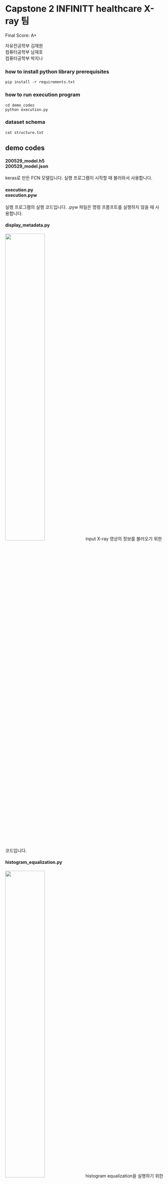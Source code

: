 # Capstone 2 INFINITT healthcare X-ray 팀

Final Score: A+

자유전공학부 김재원  
컴퓨터공학부 남재호  
컴퓨터공학부 박지나  

### how to install python library prerequisites
`pip install -r requirements.txt`

### how to run execution program
`cd demo_codes`  
`python execution.py`

### dataset schema
`cat structure.txt`

## demo codes

#### 200529_model.h5 <br/> 200529_model.json
keras로 만든 FCN 모델입니다. 실행 프로그램이 시작할 때 불러와서 사용합니다.

#### execution.py <br/> execution.pyw
실행 프로그램의 실행 코드입니다. .pyw 파일은 명령 프롬프트를 실행하지 않을 때 사용합니다.

#### display_metadata.py
<img src="https://user-images.githubusercontent.com/32262002/85721116-07787400-b72c-11ea-8418-689daa454c09.png" width="50%" height="50%">
input X-ray 영상의 정보를 불러오기 위한 코드입니다.

#### histogram_equalization.py
<img src="https://user-images.githubusercontent.com/32262002/85721362-40b0e400-b72c-11ea-9397-da94a3173fee.png" width="50%" height="50%">
histogram equalization을 실행하기 위한 코드입니다.

#### brightness_contrast_control.py
<img src="https://user-images.githubusercontent.com/32262002/85722678-7efad300-b72d-11ea-954e-712672a60efd.png" width="50%" height="50%">
영상의 밝기와 대비를 조절하기 위한 코드입니다.

#### windowing.py <br/> windowing.png
<img src="https://user-images.githubusercontent.com/32262002/85722970-c1bcab00-b72d-11ea-898c-c691ae3281c3.png" width="50%" height="50%">
영상의 windowing을 조절하기 위한 코드입니다.

#### canny_edge_detection.py
<img src="https://user-images.githubusercontent.com/32262002/85723870-9e463000-b72e-11ea-8e4e-277c16d558f3.png" width="50%" height="50%">
lung에 대해 canny edge detection으로 landmark를 찾기 위한 코드입니다.

#### black_white_windowing.py
<img src="https://user-images.githubusercontent.com/32262002/85723544-4e676900-b72e-11ea-917b-9cc7e211cbeb.png" width="50%" height="50%">
lung에 대해 windowing으로 landmark와 anatomical imaging range를 찾기 위한 코드입니다.

#### fcn.py
<img src="https://user-images.githubusercontent.com/32262002/85724487-36dcb000-b72f-11ea-9224-f35138911d78.png" width="50%" height="50%">
lung에 대해 FCN 모델을 이용하여 landmark와 anatomical imaging range를 찾기 위한 코드입니다.

#### skull_super_pixel_clustering.py
<img src="https://user-images.githubusercontent.com/32262002/85724814-891dd100-b72f-11ea-9f89-916e3eab24f0.png" width="50%" height="50%">
skull에 대해 super pixel clustering으로 landmark와 anatomical imaging range를 찾기 위한 코드입니다.

#### skull.py
<img src="https://user-images.githubusercontent.com/32262002/85725290-f16cb280-b72f-11ea-9fe5-c5cc37188f0a.png" width="50%" height="50%">
skull에 대해 windowing으로 anatomical imaging range를 찾기 위한 코드입니다.

#### plt.py
결과 출력을 위한 matplotlib.pyplot 코드를 공유하는 코드입니다.

#### make_dicom.py
head X-ray가 존재하지 않아 png, jpg 파일을 사용하여 DICOM 파일을 만들기 위한 코드입니다.

## lung ##

### fcn
#### └ predict_image
lung DICOM image에 대해 predict를 해 본 결과를 저장하는 폴더입니다.

#### └ test_result
anatomical imaging range를 찾기 위해 여러가지 방법으로 테스트해 본 코드입니다.

#### └ 200420_test256.txt ~ 200529_result.txt
4월부터 현재까지 여러 모델을 만들어 본 기록이고, `200529_model.h5`와 `200529_model.json`이 최신 버전입니다. 따라서 200420 ~ 200523 result, model은 중요하게 생각하지 않아도 됩니다. 200529_model을 어떻게 만들었는지는 200529_result.txt에 나와 있습니다. 먼저 450개의 train set, 113개의 val set, 141개의 test set으로 구성되었으며, 512 * 512 size의 image로 preprocessing된 input을 사용합니다. model의 구조는 5개의 (conv - maxpooling), 1개의 dense, 5개의 (upsampling - conv)로 구성됩니다. 전체 param의 개수는 2M 정도이고, epoch 100회에 대해 dice coefficient가 95% 이상 나왔습니다.

#### ├ preprocess_256.py <br/> └ preprocess_512.py
학습을 png image로 진행하였기 때문에 DICOM file을 불러오지는 않습니다. 불러온 이미지 파일을 256 * 256 또는 512 * 512 size의 numpy array로 바꾸어 저장합니다. 최신 버전은 512 * 512 size를 적용한 `preprocess_512.py`입니다.

#### ├ train_256.py <br/> ├ train_512.py <br/> └ train_512_v2.py
preprocess_256.py, preprocess_512.py에서 저장한 numpy array를 불러와 학습을 진행합니다. 학습에 사용되었던 주요 설정은 다음과 같습니다.  
optimizer = Adam  
metrics = [dice_coef]  
epochs = 100  
batch_size = 8  
callbacks = ReduceLROnPlateau  
learning rate = 0.2  
patience = 8  
`train_512.py`가 최신 버전이며, train_256.py는 이전해 시도해보았던 코드이고, train_512_v2.py는 시도해보았으나 실패한 코드입니다.

#### ├ predict_dicom.py <br/> └ predict.py
anatomical imaging range를 잘 찾아내는지 검사하기 위해 SIIM dataset을 이용하여 테스트하는 코드입니다. DICOM 파일과 bounding box metadata를 불러와서 landmark 추출, anatomical imaging range 계산을 마친 후 정답과 결과의 차이를 저장합니다. 그 결과의 차이로 k-fold validation을 수행합니다. `predict_dicom.py`가 최신 버전입니다.

#### └ kfold.py
predict_dicom.py에서 예측한 결과를 토대로 10-fold validation을 수행합니다. 정확도는 +- 2cm 오차 안으로 들어오는 경우 정답이라고 하였고, 벗어나는 경우 오답이라고 정의한 metric입니다.

#### ├ mask_to_img.py <br/> ├ merge_leftMask_and_rightMask.py <br/> └ xray_to_img.py
dataset을 만들기 위해 image를 전처리하는 코드입니다. 크게 중요하지 않습니다.

# X-Ray-Edge-Detection

